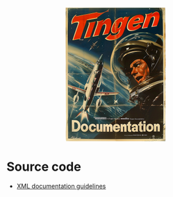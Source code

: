 <!-- u240925 -->

<div align="center">

  ![logo](../../.github/Images/Logos/TingenDocumentation-232x308.png)

</div>

# Source code

- [XML documentation guidelines](https://github.com/APrettyCoolProgram/APrettyCoolProgram/blob/main/development%20guidelines/XML%20Documentation.md)